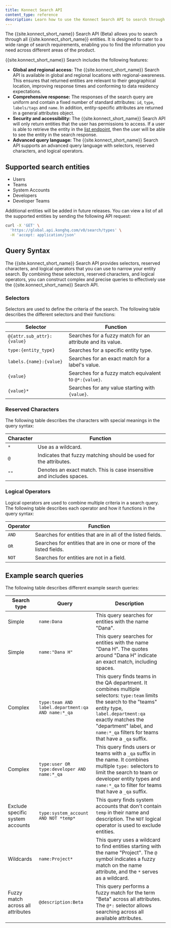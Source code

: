 ```yaml
---
title: Konnect Search API
content_type: reference
description: Learn how to use the Konnect Search API to search through all Konnect entities.
---
```


The {{site.konnect_short_name}} Search API (Beta) allows you to search through all {{site.konnect_short_name}} entities. It is designed to cater to a wide range of search requirements, enabling you to find the information you need across different areas of the product.

{{site.konnect_short_name}} Search includes the following features:

* **Global and regional access:** The {{site.konnect_short_name}} Search API is available in global and regional locations with regional-awareness. This ensures that returned entities are relevant to their geographical location, improving response times and conforming to data residency expectations.
* **Comprehensive response:** The responses of the search query are uniform and contain a fixed number of standard attributes: `id`, `type`, `labels/tags` and `name`. In addition, entity-specific attributes are returned in a general attributes object.
* **Security and accessibility:** The {{site.konnect_short_name}} Search API will only return entities that the user has permissions to access. If a user is able to retrieve the entity in the [list endpoint](/konnect/api/search/latest/), then the user will be able to see the entity in the search response.
* **Advanced query language:** The {{site.konnect_short_name}} Search API supports an advanced query language with selectors, reserved characters, and logical operators.

## Supported search entities

- Users
- Teams
- System Accounts
- Developers
- Developer Teams

Additional entities will be added in future releases. You can view a list of all the supported entities by sending the following API request:

```bash
curl -X 'GET' \
  'https://global.api.konghq.com/v0/search/types' \
  -H 'accept: application/json'
```

## Query Syntax

The {{site.konnect_short_name}} Search API provides selectors, reserved characters, and logical operators that you can use to narrow your entity search. By combining these selectors, reserved characters, and logical operators, you can construct complex and precise queries to effectively use the {{site.konnect_short_name}} Search API.

### Selectors

Selectors are used to define the criteria of the search. The following table describes the different selectors and their functions:

| Selector    | Function     |
|---------------------------|----------------------|
| `@{attr.sub_attr}:{value}`| Searches for a fuzzy match for an attribute and its value. |
| `type:{entity_type}`      | Searches for a specific entity type.  |
| `labels.{name}:{value}` | Searches for an exact match for a label's value. |
| `{value}` | Searches for a fuzzy match equivalent to `@*:{value}`. |
| `{value}*`  | Searches for any value starting with `{value}`. |

### Reserved Characters

The following table describes the characters with special meanings in the query syntax:

| Character | Function                                     |
|-----------|----------------------------------------------|
| `*`       | Use as a wildcard.                           |
| `@`       | Indicates that fuzzy matching should be used for the attributes.    |
| `""`      | Denotes an exact match. This is case insensitive and includes spaces. |

### Logical Operators

Logical operators are used to combine multiple criteria in a search query. The following table describes each operator and how it functions in the query syntax:

| Operator    | Function                           |
|-------------|------------------------------------|
| `AND`       | Searches for entities that are in all of the listed fields. |
| `OR`        | Searches for entities that are in one or more of the listed fields.       |
| `NOT`       | Searches for entities are not in a field.               |

## Example search queries

The following table describes different example search queries:

| Search type | Query | Description |
| ----------- | ------ | ---------- |
| Simple | `name:Dana` | This query searches for entities with the name "Dana". |
| Simple | `name:"Dana H"` | This query searches for entities with the name "Dana H". The quotes around "Dana H" indicate an exact match, including spaces. |
| Complex | `type:team AND label.department:qa AND name:*_qa` | This query finds teams in the QA department. It combines multiple selectors: `type:team` limits the search to the "teams" entity type, `label.department:qa` exactly matches the "department" label, and `name:*_qa` filters for teams that have a `_qa` suffix. |
| Complex | `type:user OR type:developer AND name:*_qa` | This query finds users or teams with a `_qa` suffix in the name. It combines multiple `type:` selectors to limit the search to team or developer entity types and `name:*_qa` to filter for teams that have a `_qa` suffix. |
| Exclude specific system accounts | `type:system_account AND NOT *temp*` | This query finds system accounts that don't contain `temp` in their name and description. The `NOT` logical operator is used to exclude entities. |
| Wildcards | `name:Project*` | This query uses a wildcard to find entities starting with the name "Project". The `@` symbol indicates a fuzzy match on the name attribute, and the `*` serves as a wildcard. |
| Fuzzy match across all attributes | `@description:Beta` | This query performs a fuzzy match for the term "Beta" across all attributes. The `@*:` selector allows searching across all available attributes. |